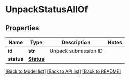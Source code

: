 # UnpackStatusAllOf

## Properties
Name | Type | Description | Notes
------------ | ------------- | ------------- | -------------
**id** | **str** | Unpack submission ID | 
**status** | [**Status**](Status.md) |  | 

[[Back to Model list]](../README.md#documentation-for-models) [[Back to API list]](../README.md#documentation-for-api-endpoints) [[Back to README]](../README.md)


